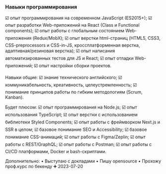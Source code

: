 ### Навыки программирования

☑️ опыт программирования на современном JavaScript (ES2015+);
☑️ опыт разработки Web-приложений на React (Class и Functional components);
☑️ опыт работы с глобальным состоянием Web-приложения (Redux/MobX);
☑️ опыт верстки html-страниц (HTML5, CSS3, CSS-preprocessors и CSS-in-JS, кроссплатформенная верстка, адаптивная/резиновая верстка);
☑️ опыт написания автоматизированных тестов для JS и React;
☑️ опыт отладки Web-приложений;
☑️ опыт настройки сборки проектов.

Навыки общие:
☑️ знание технического английского;
☑️ коммуникабельность, креативность, целеустремленность;
☑️ понимание принципов работы по гибким методологиям (Scrum, Kanban).

Будет плюсом:
☑️ опыт программирования на Node.js;
☑️ опыт использования TypeScript;
☑️ опыт верстки с использованием библиотеки Styled Components;
☑️ опыт работы с фреймворком Next.js и SSR в целом;
☑️ базовое понимание SEO и Accessibility;
☑️ базовое понимание CSS-анимаций;
☑️ опыт работы с Figma/Zeplin;
☑️ опыт работы с REST/GraphQL;
☑️ опыт работы с Postman;
☑️ опыт работы с CI/CD платформами, Docker и bash-скриптами.

Дополнительно:
• Выступаю с докладами
• Пишу opensource
• Прохожу проф.курс по бекенду ➕ 2023-07-20